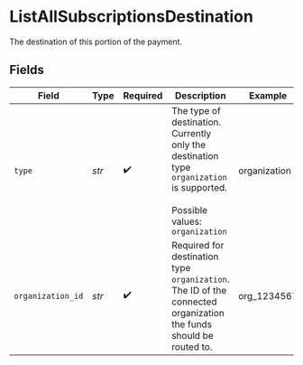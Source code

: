 # ListAllSubscriptionsDestination

The destination of this portion of the payment.


## Fields

| Field                                                                                                                      | Type                                                                                                                       | Required                                                                                                                   | Description                                                                                                                | Example                                                                                                                    |
| -------------------------------------------------------------------------------------------------------------------------- | -------------------------------------------------------------------------------------------------------------------------- | -------------------------------------------------------------------------------------------------------------------------- | -------------------------------------------------------------------------------------------------------------------------- | -------------------------------------------------------------------------------------------------------------------------- |
| `type`                                                                                                                     | *str*                                                                                                                      | :heavy_check_mark:                                                                                                         | The type of destination. Currently only the destination type `organization` is supported.<br/><br/>Possible values: `organization` | organization                                                                                                               |
| `organization_id`                                                                                                          | *str*                                                                                                                      | :heavy_check_mark:                                                                                                         | Required for destination type `organization`. The ID of the connected organization the funds should be routed to.          | org_1234567                                                                                                                |
